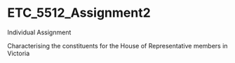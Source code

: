 # ETC_5512_Assignment2

Individual Assignment

Characterising the constituents for the House of Representative members in Victoria
